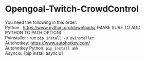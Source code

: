  # Opengoal-Twitch-CrowdControl  
You need the following in this order:  
Python : https://www.python.org/downloads/ (MAKE SURE TO ADD PYTHON TO PATH OPTION)  
Pyinstaller : run `pip install -U pyinstaller`  
Autohotkey: https://www.autohotkey.com/  
Autohotkey Python: `pip install ahk`  
Asyncio: 1pip install asyncio1  
